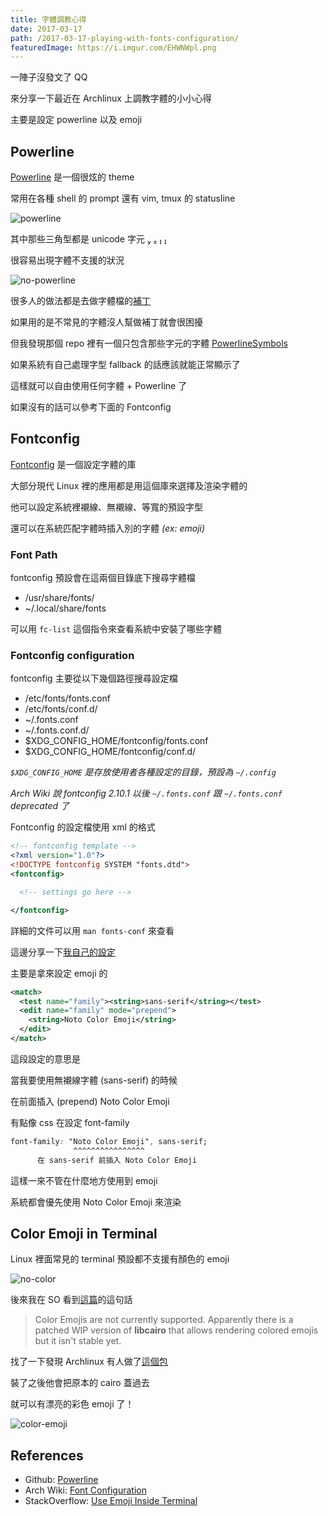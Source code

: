 ```yaml
---
title: 字體調教心得
date: 2017-03-17
path: /2017-03-17-playing-with-fonts-configuration/
featuredImage: https://i.imgur.com/EHWNWpl.png
---
```


一陣子沒發文了 QQ

來分享一下最近在 Archlinux 上調教字體的小小心得

主要是設定 powerline 以及 emoji

<!--more-->

## Powerline

[Powerline](https://github.com/powerline/powerline) 是一個很炫的 theme

常用在各種 shell 的 prompt 還有 vim, tmux 的 statusline

![powerline](https://i.imgur.com/NwdBdcK.png)

其中那些三角型都是 unicode 字元    

很容易出現字體不支援的狀況

![no-powerline](https://i.imgur.com/lfWR5f4.png)

很多人的做法都是去做字體檔的[補丁](https://github.com/powerline/fonts)

如果用的是不常見的字體沒人幫做補丁就會很困擾

但我發現那個 repo 裡有一個只包含那些字元的字體 [PowerlineSymbols](https://github.com/powerline/powerline/tree/master/font)

如果系統有自己處理字型 fallback 的話應該就能正常顯示了

這樣就可以自由使用任何字體 + Powerline 了

如果沒有的話可以參考下面的 Fontconfig

## Fontconfig

[Fontconfig](https://www.freedesktop.org/wiki/Software/fontconfig/) 是一個設定字體的庫

大部分現代 Linux 裡的應用都是用這個庫來選擇及渲染字體的

他可以設定系統裡襯線、無襯線、等寬的預設字型

還可以在系統匹配字體時插入別的字體 *(ex: emoji)*

### Font Path

fontconfig 預設會在這兩個目錄底下搜尋字體檔

- /usr/share/fonts/
- ~/.local/share/fonts

可以用 `fc-list` 這個指令來查看系統中安裝了哪些字體

### Fontconfig configuration

fontconfig 主要從以下幾個路徑搜尋設定檔

- /etc/fonts/fonts.conf
- /etc/fonts/conf.d/
- ~/.fonts.conf
- ~/.fonts.conf.d/
- $XDG_CONFIG_HOME/fontconfig/fonts.conf
- $XDG_CONFIG_HOME/fontconfig/conf.d/

*`$XDG_CONFIG_HOME` 是存放使用者各種設定的目錄，預設為 `~/.config`*

*Arch Wiki 說 fontconfig 2.10.1 以後 `~/.fonts.conf` 跟 `~/.fonts.conf` deprecated 了*

Fontconfig 的設定檔使用 xml 的格式

```xml
<!-- fontconfig template -->
<?xml version="1.0"?>
<!DOCTYPE fontconfig SYSTEM "fonts.dtd">
<fontconfig>

  <!-- settings go here -->

</fontconfig>
```

詳細的文件可以用 `man fonts-conf` 來查看

這邊分享一下[我自己的設定](https://github.com/geniusgordon/dotfiles/blob/master/fonts.conf)

主要是拿來設定 emoji 的

```xml
<match>
  <test name="family"><string>sans-serif</string></test>
  <edit name="family" mode="prepend">
    <string>Noto Color Emoji</string>
  </edit>
</match>
```

這段設定的意思是

當我要使用無襯線字體 (sans-serif) 的時候

在前面插入 (prepend) Noto Color Emoji

有點像 css 在設定 font-family

```css
font-family: "Noto Color Emoji", sans-serif;
              ^^^^^^^^^^^^^^^^
      在 sans-serif 前插入 Noto Color Emoji
```

這樣一來不管在什麼地方使用到 emoji

系統都會優先使用 Noto Color Emoji 來渲染

## Color Emoji in Terminal

Linux 裡面常見的 terminal 預設都不支援有顏色的 emoji

![no-color](https://i.imgur.com/SZIGEOQ.png)

後來我在 SO 看到[這篇](https://askubuntu.com/questions/781851/use-emoji-inside-terminal)的這句話

> Color Emojis are not currently supported. Apparently there is a patched WIP version of **libcairo** that allows rendering colored emojis but it isn't stable yet.

找了一下發現 Archlinux 有人做了[這個包](https://aur.archlinux.org/packages/cairo-infinality-ultimate-with-colored-emoji/)

裝了之後他會把原本的 cairo 蓋過去

就可以有漂亮的彩色 emoji 了！

![color-emoji](https://i.imgur.com/umWKd81.png)

## References

- Github: [Powerline](https://github.com/powerline/powerline)
- Arch Wiki: [Font Configuration](https://wiki.archlinux.org/index.php/font_configuration)
- StackOverflow: [Use Emoji Inside Terminal](https://askubuntu.com/questions/781851/use-emoji-inside-terminal)
